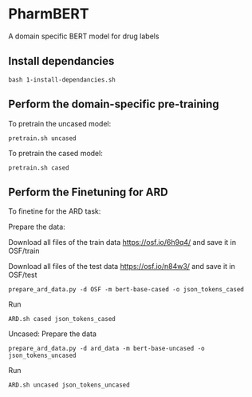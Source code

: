# PharmBERT
A domain specific BERT model for drug labels


## Install dependancies
```
bash 1-install-dependancies.sh
```

## Perform the domain-specific pre-training
To pretrain the uncased model:
```
pretrain.sh uncased
```

To pretrain the cased model:
```
pretrain.sh cased
```

## Perform the Finetuning for ARD
To finetine for the ARD task:

Prepare the data:

Download all files of the train data
https://osf.io/6h9q4/
and save it in OSF/train

Download all files of the test data
https://osf.io/n84w3/
and save it in OSF/test



```
prepare_ard_data.py -d OSF -m bert-base-cased -o json_tokens_cased
```
Run
```
ARD.sh cased json_tokens_cased
```


Uncased:
Prepare the data
```
prepare_ard_data.py -d ard_data -m bert-base-uncased -o json_tokens_uncased
```
Run

```
ARD.sh uncased json_tokens_uncased
```
